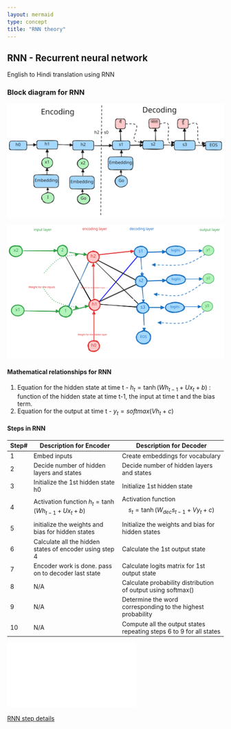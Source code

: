 ```yaml
---
layout: mermaid
type: concept 
title: "RNN theory"
---
```


## RNN - Recurrent neural network

English to Hindi translation using RNN

### Block diagram for RNN


![ ](../../../../images/genai/rnn-block.svg)

![ ](../../../../images/genai/rnn-details.svg)

#### Mathematical relationships for RNN

1. Equation for the hidden state at time t -
$h_t = \tanh(Wh_{t-1} + Ux_{t} + b)$  : function of the hidden state at time t-1, the input at time t and the bias term.
2. Equation for the output at time t -
$y_t = softmax(Vh_t + c)$



#### Steps in RNN

Step#| Description for Encoder                                | Description for Decoder
-----|------------------------------------------------------  |------------------------
1    |Embed inputs                                            |Create embeddings for vocabulary
2    |Decide number of hidden layers and states               |Decide number of hidden layers and states
3    |Initialize the 1st hidden state h0                      |Initialize 1st hidden state
4    |Activation function $h_t = \tanh(Wh_{t-1} + Ux_t + b)$  |Activation function $$s_t = \tanh(W_{dec} s_{t-1} + Vy_t + c)$$
5    |initialize the weights and bias for hidden states       |Initialize the weights and bias for hidden states
6    |Calculate all the hidden states of encoder using step 4 |Calculate the 1st output state             |
7    |Encoder work is done. pass on to decoder last state     |Calculate logits matrix for 1st output state
8    |N/A                                                     |Calculate probability distribution of output using softmax()
9    |N/A                                                     |Determine the word corresponding to the highest probability
10   |N/A                                                     |Compute all the output states repeating steps 6 to 9 for all states

![RNN step details - vscode preview ](./code/RNN-imp.md)

[RNN step details](https://github.com/samratkar/samratkar.github.io/blob/main/_posts/concepts/genai/notes/code/RNN-imp.ipynb)